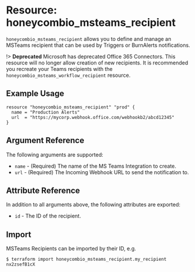 # Resource: honeycombio_msteams_recipient

`honeycombio_msteams_recipient` allows you to define and manage an MSTeams recipient that can be used by Triggers or BurnAlerts notifications.

!> **Deprecated** Microsoft has deprecated Office 365 Connectors.
  This resource will no longer allow creation of new recipients.
  It is recommended you recreate your Teams recipients with the `honeycombio_msteams_workflow_recipient` resource.

## Example Usage

```hcl
resource "honeycombio_msteams_recipient" "prod" {
  name = "Production Alerts"
  url  = "https://mycorp.webhook.office.com/webhookb2/abcd12345"
}
```

## Argument Reference

The following arguments are supported:

* `name` - (Required) The name of the MS Teams Integration to create.
* `url` - (Required) The Incoming Webhook URL to send the notification to.

## Attribute Reference

In addition to all arguments above, the following attributes are exported:

* `id` - The ID of the recipient.

## Import

MSTeams Recipients can be imported by their ID, e.g.

```
$ terraform import honeycombio_msteams_recipient.my_recipient nx2zsefB1cX
```

